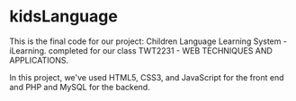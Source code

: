 # kidsLanguage
This is the final code for our project: Children Language Learning System - iLearning. 
completed for our class TWT2231 - WEB TECHNIQUES AND APPLICATIONS.

In this project, we've used HTML5, CSS3, and JavaScript for the front end and PHP and MySQL for the backend.
